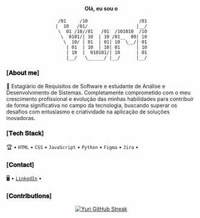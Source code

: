 <div align="center">
<h4>Olá, eu sou o </h4>
 
```
 /01     /10                   /01
|  10   /01/                  |__/
 \  01 /10//01   /01  /101010  /10
  \  0101/| 10  | 10 /01__  00| 10
   \  10/ | 01  | 01| 10  \__/| 01
    | 01  | 10  | 10| 01      | 10
    | 10  |  010101/| 10      | 01
    |__/   \______/ |__/      |__/
```
</div>

### [𝐀𝐛𝐨𝐮𝐭 𝐦𝐞]

🚀 Estagiário de Requisitos de Software e estudante de Análise e Desenvolvimento de Sistemas. Completamente comprometido com o meu crescimento profissional e evolução das minhas habilidades para contribuir de forma significativa no campo da tecnologia, buscando superar os desafios com entusiasmo e criatividade na aplicação de soluções inovadoras.

### [𝐓𝐞𝐜𝐡 𝐒𝐭𝐚𝐜𝐤]

🏆 • `HTML` • `CSS` • `JavaScript` • `Python` • `Figma` • `Jira` • 

### [𝐂𝐨𝐧𝐭𝐚𝐜𝐭]

🖥️ • [`LinkedIn`](https://www.linkedin.com/in/yurialvs/) •

### [𝐂𝐨𝐧𝐭𝐫𝐢𝐛𝐮𝐭𝐢𝐨𝐧𝐬]

<div align="center">

[![Yuri GitHub Streak](https://streak-stats.demolab.com?user=yurialvs&theme=transparent&locale=pt_BR&card_width=500)](https://git.io/streak-stats)
</div>
